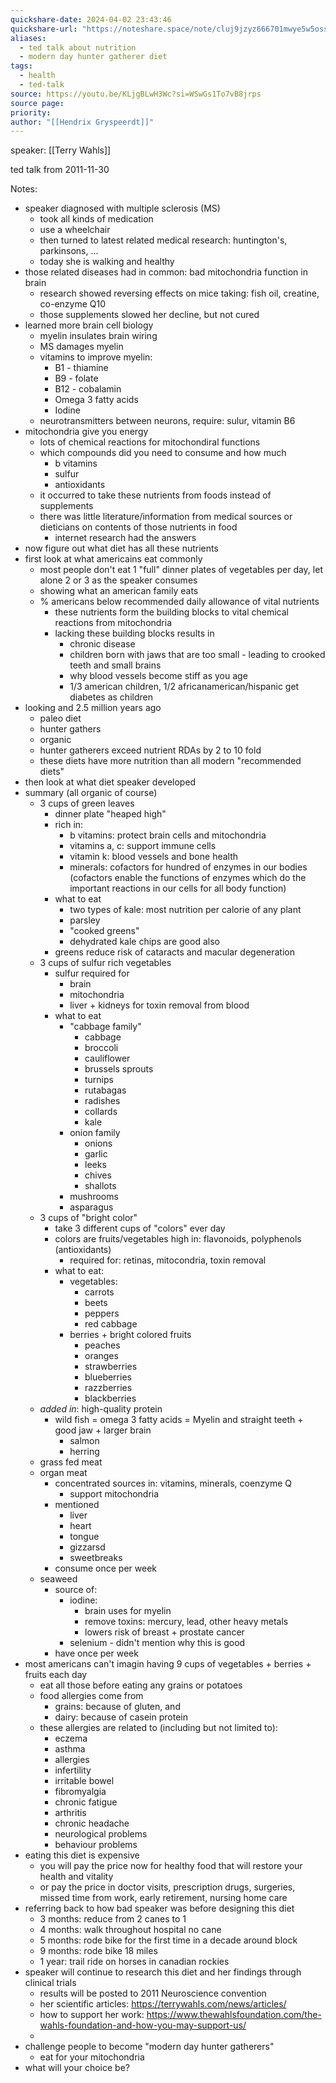 ```yaml
---
quickshare-date: 2024-04-02 23:43:46
quickshare-url: "https://noteshare.space/note/cluj9jzyz666701mwye5w5oss#u7QCtV8FWyKJiD5IUxzJ7pxIE4pK2ludDIU/SOphNSE"
aliases:
  - ted talk about nutrition
  - modern day hunter gatherer diet
tags:
  - health
  - ted-talk
source: https://youtu.be/KLjgBLwH3Wc?si=WSwGs1To7vB8jrps
source page: 
priority: 
author: "[[Hendrix Gryspeerdt]]"
---
```

speaker: [[Terry Wahls]]

ted talk from 2011-11-30

Notes:
- speaker diagnosed with multiple sclerosis (MS)
    - took all kinds of medication
    - use a wheelchair
    - then turned to latest related medical research: huntington's, parkinsons, ...
    - today she is walking and healthy
- those related diseases had in common: bad mitochondria function in brain
    - research showed reversing effects on mice taking: fish oil, creatine, co-enzyme Q10
    - those supplements slowed her decline, but not cured
- learned more brain cell biology
    - myelin insulates brain wiring
    - MS damages myelin
    - vitamins to improve myelin:
        - B1 - thiamine
        - B9 - folate
        - B12 - cobalamin
        - Omega 3 fatty acids
        - Iodine
    - neurotransmitters between neurons, require: sulur, vitamin B6
- mitochondria give you energy
    - lots of chemical reactions for mitochondiral functions
    - which compounds did you need to consume and how much 
        - b vitamins
        - sulfur
        - antioxidants
    - it occurred to take these nutrients from foods instead of supplements
    - there was little literature/information from medical sources or dieticians on contents of those nutrients in food
        - internet research had the answers
- now figure out what diet has all these nutrients
- first look at what americains eat commonly
    - most people don't eat 1 "full" dinner plates of vegetables per day, let alone 2 or 3 as the speaker consumes
    - showing what an american family eats
    - % americans below recommended daily allowance of vital nutrients
        - these nutrients form the building blocks to vital chemical reactions from mitochondria
        - lacking these building blocks results in
            - chronic disease
            - children born with jaws that are too small - leading to crooked teeth and small brains
            - why blood vessels become stiff as you age
            - 1/3 american children, 1/2 africanamerican/hispanic get diabetes as children
- looking and 2.5 million years ago
    - paleo diet
    - hunter gathers
    - organic
    - hunter gatherers exceed nutrient RDAs by 2 to 10 fold
    - these diets have more nutrition than all modern "recommended diets"
- then look at what diet speaker developed
- summary (all organic of course)
    - 3 cups of green leaves
        - dinner plate "heaped high"
        - rich in: 
            - b vitamins: protect brain cells and mitochondria
            - vitamins a, c: support immune cells
            - vitamin k: blood vessels and bone health
            - minerals: cofactors for hundred of enzymes in our bodies (cofactors enable the functions of enzymes which do the important reactions in our cells for all body function)
        - what to eat
            - two types of kale: most nutrition per calorie of any plant
            - parsley
            - "cooked greens"
            - dehydrated kale chips are good also
        - greens reduce risk of cataracts and macular degeneration
    - 3 cups of sulfur rich vegetables
        - sulfur required for
            - brain
            - mitochondria
            - liver + kidneys for toxin removal from blood
        - what to eat
            - "cabbage family" 
                - cabbage
                - broccoli
                - cauliflower
                - brussels sprouts
                - turnips
                - rutabagas
                - radishes
                - collards
                - kale
            - onion family
                - onions
                - garlic
                - leeks
                - chives
                - shallots
            - mushrooms
            - asparagus
    - 3 cups of "bright color"
        - take 3 different cups of "colors" ever day
        - colors are fruits/vegetables high in: flavonoids, polyphenols (antioxidants)
            - required for: retinas, mitocondria, toxin removal 
        - what to eat:
            - vegetables:
                - carrots
                - beets
                - peppers
                - red cabbage
            - berries + bright colored fruits
                - peaches
                - oranges
                - strawberries
                - blueberries
                - razzberries
                - blackberries
    - *added in*: high-quality protein
        - wild fish = omega 3 fatty acids = Myelin and straight teeth + good jaw + larger brain
            - salmon
            - herring
    - grass fed meat
    - organ meat
        - concentrated sources in: vitamins, minerals, coenzyme Q
            - support mitochondria
        - mentioned
            - liver
            - heart
            - tongue
            - gizzarsd
            - sweetbreaks
        - consume once per week
    - seaweed
        - source of: 
            - iodine:
                - brain uses for myelin
                - remove toxins: mercury, lead, other heavy metals
                - lowers risk of breast + prostate cancer
            - selenium - didn't mention why this is good
        - have once per week
- most americans can't imagin having 9 cups of vegetables + berries + fruits each day
    - eat all those before eating any grains or potatoes
    - food allergies come from 
        - grains: because of gluten, and
        - dairy: because of casein protein
    - these allergies are related to (including but not limited to):
        - eczema
        - asthma
        - allergies
        - infertility
        - irritable bowel
        - fibromyalgia
        - chronic fatigue
        - arthritis
        - chronic headache
        - neurological problems
        - behaviour problems
- eating this diet is expensive
    - you will pay the price now for healthy food that will restore your health and vitality
    - or pay the price in doctor visits, prescription drugs, surgeries, missed time from work, early retirement, nursing home care
- referring back to how bad speaker was before designing this diet
    - 3 months: reduce from 2 canes to 1
    - 4 months: walk throughout hospital no cane
    - 5 months: rode bike for the first time in a decade around block
    - 9 months: rode bike 18 miles
    - 1 year: trail ride on horses in canadian rockies
- speaker will continue to research this diet and her findings through clinical trials
    - results will be posted to 2011 Neuroscience convention
    - her scientific articles: https://terrywahls.com/news/articles/
    - how to support her work: https://www.thewahlsfoundation.com/the-wahls-foundation-and-how-you-may-support-us/
    - 
- challenge people to become "modern day hunter gatherers"
    - eat for your mitochondria
- what will your choice be?